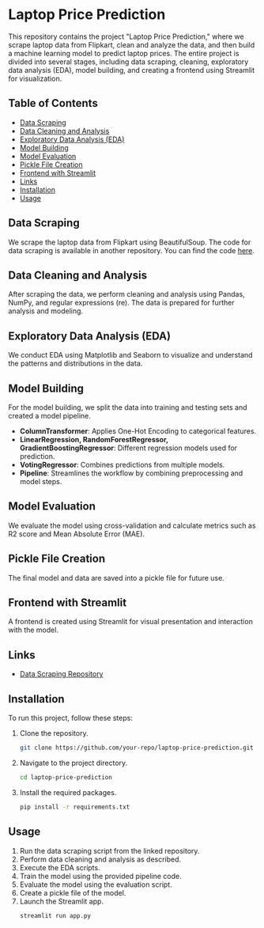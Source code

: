 # Laptop Price Prediction

This repository contains the project "Laptop Price Prediction," where we scrape laptop data from Flipkart, clean and analyze the data, and then build a machine learning model to predict laptop prices. The entire project is divided into several stages, including data scraping, cleaning, exploratory data analysis (EDA), model building, and creating a frontend using Streamlit for visualization.

## Table of Contents
- [Data Scraping](#data-scraping)
- [Data Cleaning and Analysis](#data-cleaning-and-analysis)
- [Exploratory Data Analysis (EDA)](#exploratory-data-analysis-eda)
- [Model Building](#model-building)
- [Model Evaluation](#model-evaluation)
- [Pickle File Creation](#pickle-file-creation)
- [Frontend with Streamlit](#frontend-with-streamlit)
- [Links](#links)
- [Installation](#installation)
- [Usage](#usage)

## Data Scraping

We scrape the laptop data from Flipkart using BeautifulSoup. The code for data scraping is available in another repository. You can find the code [here](https://github.com/your-repo/data-scraping-repo).

## Data Cleaning and Analysis

After scraping the data, we perform cleaning and analysis using Pandas, NumPy, and regular expressions (re). The data is prepared for further analysis and modeling.

## Exploratory Data Analysis (EDA)

We conduct EDA using Matplotlib and Seaborn to visualize and understand the patterns and distributions in the data.

## Model Building

For the model building, we split the data into training and testing sets and created a model pipeline.

- **ColumnTransformer**: Applies One-Hot Encoding to categorical features.
- **LinearRegression, RandomForestRegressor, GradientBoostingRegressor**: Different regression models used for prediction.
- **VotingRegressor**: Combines predictions from multiple models.
- **Pipeline**: Streamlines the workflow by combining preprocessing and model steps.

## Model Evaluation

We evaluate the model using cross-validation and calculate metrics such as R2 score and Mean Absolute Error (MAE).

## Pickle File Creation

The final model and data are saved into a pickle file for future use.

## Frontend with Streamlit

A frontend is created using Streamlit for visual presentation and interaction with the model.

## Links

- [Data Scraping Repository](https://github.com/your-repo/data-scraping-repo)

## Installation

To run this project, follow these steps:

1. Clone the repository.
   ```sh
   git clone https://github.com/your-repo/laptop-price-prediction.git
   ```
2. Navigate to the project directory.
   ```sh
   cd laptop-price-prediction
   ```
3. Install the required packages.
   ```sh
   pip install -r requirements.txt
   ```

## Usage

1. Run the data scraping script from the linked repository.
2. Perform data cleaning and analysis as described.
3. Execute the EDA scripts.
4. Train the model using the provided pipeline code.
5. Evaluate the model using the evaluation script.
6. Create a pickle file of the model.
7. Launch the Streamlit app.
   ```sh
   streamlit run app.py
   ```

